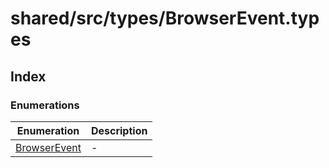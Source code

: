 # shared/src/types/BrowserEvent.types

## Index

### Enumerations

| Enumeration | Description |
| ------ | ------ |
| [BrowserEvent](../browser-event-types/enumerations/browser-event.md) | - |
